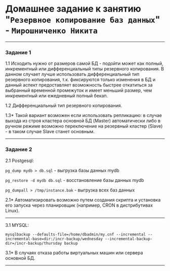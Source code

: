 # Домашнее задание к занятию "`Резервное копирование баз данных`" - `Мирошниченко Никита`

---

### Задание 1

1.1 Исходить нужно от размеров самой БД - подойти может как полный, инкрементный или дифференциальный типы резервного копирования. В данном случает лучше использовать дифференциальный тип резервного копирования, т.к. фиксируются только изменения в БД и данный аспект предоставляет возможность быстрее откатиться за выбранный временной промежуток и имеет меньший размер, чем инкрементный или ежедневный полный бекап.

1.2 Дифференциальный тип резервного копирования.

1.3* Такой вариант возможен если использовать репликацию: в случае выхода из строя кластера основной БД (Master) автоматически либо в ручном режиме возможно переключение на резервный кластер (Slave) - в таком случае Slave станет основным.

---

### Задание 2

2.1 Postgesql:

`pg_dump mydb > db.sql` - выгрузка базы данных mydb

`pg_restore -d mydb db.sql` - восстановление базы данных mydb

`pg_dumpall > /tmp/instance.bak` - выгрузка всех баз данных

2.1* Автоматизировать возможно путем создания скрипта и установка его запуска через планировщик (например, CRON в дистрибутивах Linux).

---

3.1 MYSQL:

```
mysqlbackup --defaults-file=/home/dbadmin/my.cnf --incremental --incremental-base=dir:/incr-backup/wednesday --incremental-backup-dir=/incr-backup/thursday backup
```

3.1* В случаях отказа работы виртуальных машин или сервера основной БД.

---
